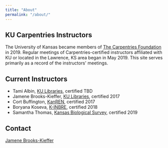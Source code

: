 ```yaml
---
title: "About"
permalink: "/about/"
---
```

## KU Carpentries Instructors

The University of Kansas became members of [The Carpentries Foundation](https://carpentries.org/) in 2019. Regular meetings of Carpentries-certified instructors affiliated with KU or located in the Lawrence, KS area began in May 2019. This site serves primarily as a record of the instructors' meetings.

## Current Instructors

- Tami Albin, [KU Libraries](https://lib.ku.edu/), certified TBD
- Jamene Brooks-Kieffer, [KU Libraries](https://lib.ku.edu/), certified 2017
- Cort Buffington, [KanREN](https://www.kanren.net/), certified 2017
- Boryana Koseva, [K-INBRE](http://k-inbre.org/), certified 2018
- Samantha Thomas, [Kansas Biological Survey](https://biosurvey.ku.edu/), certified 2019

## Contact

[Jamene Brooks-Kieffer](https://lib.ku.edu/jamene-brooks-kieffer)
